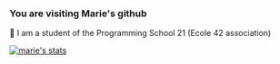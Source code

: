 ### You are visiting Marie's github

:link: I am a student of the Programming School 21 (Ecole 42 association)


[![marie's stats](https://github-readme-stats.vercel.app/api/top-langs/?username=mshmnv&layout=compact&theme=calm&show_icons=true&hide=swift,Roff,php)](https://github.com/anuraghazra/github-readme-stats)
